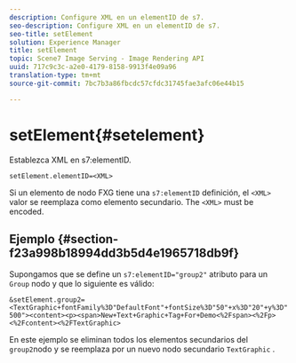 ```yaml
---
description: Configure XML en un elementID de s7.
seo-description: Configure XML en un elementID de s7.
seo-title: setElement
solution: Experience Manager
title: setElement
topic: Scene7 Image Serving - Image Rendering API
uuid: 717c9c3c-a2e0-4179-8158-9913f4e09a96
translation-type: tm+mt
source-git-commit: 7bc7b3a86fbcdc57cfdc31745fae3afc06e44b15

---
```



# setElement{#setelement}

Establezca XML en s7:elementID.

`setElement.elementID=<XML>`

Si un elemento de nodo FXG tiene una `s7:elementID` definición, el `<XML>` valor se reemplaza como elemento secundario. The `<XML>` must be encoded.

## Ejemplo {#section-f23a998b18994dd3b5d4e1965718db9f}

Supongamos que se define un `s7:elementID="group2"` atributo para un `Group` nodo y que lo siguiente es válido:

`&setElement.group2=<TextGraphic+fontFamily%3D"DefaultFont"+fontSize%3D"50"+x%3D"20"+y%3D"500"><content><p><span>New+Text+Graphic+Tag+For+Demo<%2Fspan><%2Fp><%2Fcontent><%2FTextGraphic>`

En este ejemplo se eliminan todos los elementos secundarios del `group2`nodo y se reemplaza por un nuevo nodo secundario `TextGraphic` .
